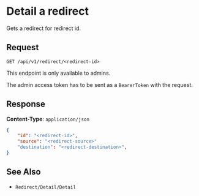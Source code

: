 # Detail a redirect

Gets a redirect for redirect id.

## Request

    GET /api/v1/redirect/<redirect-id>

This endpoint is only available to admins.

The admin access token has to be sent as a `BearerToken` with the request.

## Response

**Content-Type**: `application/json`

```json
{
    "id": "<redirect-id>",
    "source": "<redirect-source>"
    "destination": "<redirect-destination>",
}
```
## See Also

* ``Redirect/Detail/Detail``
